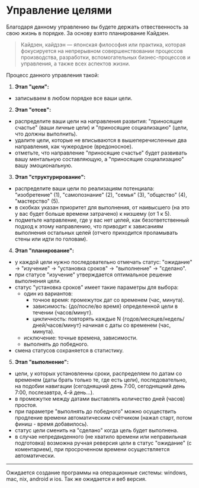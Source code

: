 # Управление целями

Благодаря данному управлению вы будете держать отвественность за свою жизнь в порядке. За основу взято планирование Кайдзен.

> Кайдзен, кайдзэн — японская философия или практика, которая фокусируется на непрерывном совершенствовании процессов производства, разработки, вспомогательных бизнес-процессов и управления, а также всех аспектов жизни.

Процесс данного управления такой:

1. **Этап "цели":**
- записываем в любом порядке все ваши цели.
2. **Этап "отсев":**
- распределите ваши цели на направления развития: "приносящие счастье" (ваши личные цели) и "приносящие социализацию" (цели, что должны выполнить).
- удалите цели, которые не вписываются в вышеперечисленные два направления, как чужеродное (вредоносное).
- отметьте, что направление "приносящие счастье" будет развивать вашу ментальную составляющую, а "приносящие социализацию" вашу эмоциональную.
3. **Этап "структурирование":**
- распределите ваши цели по реализациям потенциала: "изобретение" (1), "самопознание" (2), "семья" (3), "общество" (4), "мастерство" (5).
- в скобках указан приоритет для выполнения, от наивысшего (на это у вас будет больше времени затрачено) к низшему (от 1 к 5).
- подметьте направление, где у вас нет целей, как безответственный подход к этому направлению, что приводит к зависаниям выполнения остальных целей (отчего приходится проламывать стены или идти по головам).
4. **Этап "планирование":**
- у каждой цели нужно последовательно отмечать статус: "ожидание" → "изучение" → "установка сроков" → "выполнение" → "сделано".
- при статусе "изучение" утверждается оптимальное решение выполнения цели.
- статус "установка сроков" имеет такие параметры для выбора: 
     - один из вариантов:
          - точное время: промежуток дат со временем (час, минута).
          - зависимость: {до/после/во время} определенной цели в течении {часов/минут}.
          - цикличность: повторять каждые N {годов/месяцев/недель/дней/часов/минут} начиная с даты со временем (час, минута).
     - исключение: точные времена, зависимости.
     - выполнять до победного.
- смена статусов сохраняется в статистику.
5. **Этап "выполнение":**
- цели, у которых установленны сроки, распределяем по датам со временем (даты брать только те, где есть цели), последовательно, на подобии навигации (сегоднящний день 7:00, сегоднящний день 7:00, послезавтра, 4-й день...).
- в промежутке между датами выставлять количество дней (часов) простоя.
- при параметре "выполнять до победного" можно осуществить продление времени автоматическим счётчиком (нажал старт, потом финиш - время добавилось).
- статус цели сменить на "сделано" когда цель будет выполнена.
- в случае непредвиденного (не хватило времени или неправильная подготовка) возможна ручная реверсия цели в статус "ожидание" (с коментарием), при просроченном времени осуществляется автоматически.

<hr>

Ожидается создание программы на операционные системы: windows, mac, nix, android и ios. Так же ожидается и веб версия.

